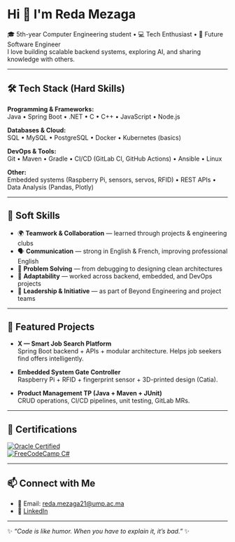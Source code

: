 # Hi 👋 I'm Reda Mezaga

🎓 5th-year Computer Engineering student • 💻 Tech Enthusiast • 🚀 Future Software Engineer  
I love building scalable backend systems, exploring AI, and sharing knowledge with others.  

---

## 🛠️ Tech Stack (Hard Skills)

**Programming & Frameworks:**  
Java • Spring Boot • .NET • C • C++ • JavaScript • Node.js  

**Databases & Cloud:**  
SQL • MySQL • PostgreSQL • Docker • Kubernetes (basics)  

**DevOps & Tools:**  
Git • Maven • Gradle • CI/CD (GitLab CI, GitHub Actions) • Ansible • Linux  

**Other:**  
Embedded systems (Raspberry Pi, sensors, servos, RFID) • REST APIs • Data Analysis (Pandas, Plotly)  

---

## 🤝 Soft Skills

- 🌍 **Teamwork & Collaboration** — learned through projects & engineering clubs  
- 🗣️ **Communication** — strong in English & French, improving professional English  
- 🧠 **Problem Solving** — from debugging to designing clean architectures  
- 🔄 **Adaptability** — worked across backend, embedded, and DevOps projects  
- 🎯 **Leadership & Initiative** — as part of Beyond Engineering and project teams  

---

## 📌 Featured Projects

- **X — Smart Job Search Platform**  
  Spring Boot backend + APIs + modular architecture. Helps job seekers find offers intelligently.  

- **Embedded System Gate Controller**  
  Raspberry Pi + RFID + fingerprint sensor + 3D-printed design (Catia).  

- **Product Management TP (Java + Maven + JUnit)**  
  CRUD operations, CI/CD pipelines, unit testing, GitLab MRs.  

---

## 🏅 Certifications

[![Oracle Certified](https://img.shields.io/badge/Oracle-Certified-red?style=for-the-badge&logo=oracle)](https://catalog-education.oracle.com/ords/certview/sharebadge?id=F4FDB259CEE2BBDCFF00C8AA97071DA6D200DD8B2D01FC7C80D53FB2119CBD55)  
[![FreeCodeCamp C#](https://img.shields.io/badge/FreeCodeCamp-C%23%20with%20Microsoft-blue?style=for-the-badge&logo=freecodecamp)](https://www.freecodecamp.org/certification/fccb3a6e3c9-51c2-4de5-9a30-df4ccca81d0e/foundational-c-sharp-with-microsoft)

---

## 📫 Connect with Me

- 📧 Email: reda.mezaga21@ump.ac.ma  
- 💼 [LinkedIn](https://www.linkedin.com/in/reda-mezaga-737552272/)  

---

✨ *“Code is like humor. When you have to explain it, it’s bad.”* ✨
